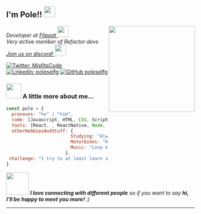 <h2> I'm Pole!! <img src="https://st2.depositphotos.com/1020341/7457/i/950/depositphotos_74578353-stock-photo-waving-flag-of-italy-and.jpg" width="30"></h2>
<img align='right' src="https://media4.giphy.com/media/ZVik7pBtu9dNS/giphy.gif" width="230">
<p><em>Developer at <a href="https://flipeatapp.com/">Flipeat  </a><img src="https://media.giphy.com/media/WUlplcMpOCEmTGBtBW/giphy.gif" width="30"></br>Very active member of Refactor devs <a href="https://discord.gg/WmyMGFKMcY"> Join us on discord! </a><img src="https://banner2.cleanpng.com/20190602/okw/kisspng-discord-computer-icons-logo-portable-network-graph-discord-logo-16-x16-png-clipart-download-5cf46a10658692.3312996115595218084159.jpg" width="30"> 
</em></p>

[![Twitter: MisfitsCode](https://img.shields.io/twitter/follow/MisfitsCode?style=social)](https://twitter.com/MisfitsCode)
[![Linkedin: poleselfg](https://img.shields.io/badge/-poleselfg-blue?style=flat-square&logo=Linkedin&logoColor=white&link=https://www.linkedin.com/in/poleselfg/)](https://www.linkedin.com/in/poleselfg/)
[![GitHub poleselfg](https://img.shields.io/github/followers/poleselfg?label=follow&style=social)](https://github.com/poleselfg)


### <img src="https://media3.giphy.com/media/jUZmz3kAiAuLC/200.webp?cid=ecf05e472ppgejelz9vrs67x38inpt96dl2x6i0z51br0jfh&rid=200.webp" width="40"> A little more about me...  

```javascript
const pole = {
  pronouns: "he" | "him",
  code: [Javascript, HTML, CSS, Scripting],
  tools: [React, , ReactNative, Node, Styled-Components, Docker, Etc],
  otherHobbiesAndStuff: {       
                        Studying: "Always something new! now playing with NextJS"
                        Motorbikes: "Huge yamaha fan",
                        Music: "Love misfits"
                      },
 challenge: "I try to at least learn something new every day"
}
```

<img src="https://media0.giphy.com/media/Wj7lNjMNDxSmc/200.webp?cid=ecf05e47gol7hyzftrdpoaar8lchrj2uzbzs0qoz3xgzv14o&rid=200.webp" width="60"> <em><b>I love connecting with different people</b> so if you want to say <b>hi, I'll be happy to meet you more!</b> :)</em>

---
